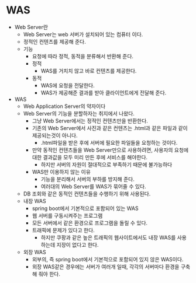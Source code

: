 # WAS

- Web Server란
    - Web Server는 web 서버가 설치되어 있는 컴퓨터 이다.
    - 정적인 컨텐츠를 제공해 준다.
    - 기능
        - 요청에 따라 정적, 동적을 분류해서 반환해 준다.
        - 정적
            - WAS를 거치치 않고 바로 컨텐츠를 제공한다.
        - 동적
            - WAS에 요청을 전달한다.
            - WAS가 제공해준 결과를 받아 클라이언트에게 전달해 준다.
- WAS
    - Web Application Server의 약자이다
    - Web Server의 기능을 분할하자는 취지에서 나왔다.
        - 그냥 Web Server에서는 정적인 컨텐츠만을 반환한다.
        - 기존의 Web Server에서 사진과 같은 컨텐츠는 .html과 같은 파일과 같이 제공되는것이 아니다.
            - .html파일을 받은 후에 서버에 필요한 파일들을 요청하는 것이다.
        - 만약 동적인 컨텐츠들을 Web Server만으로 사용하려면, 사용자의 요청에 대한 결과값을 모두 미리 만든 후에 서비스를 해야한다.
            - 하지만 서버의 자원이 절대적으로 부족하기 때문에 불가능하다
        - WAS만 이용하지 않는 이유
            - 기능을 분리해서 서버의 부하를 방지해 준다.
            - 여러대의 Web Server를 WAS가 묶어줄 수 있다.
    - DB 조회와 같은 동적인 컨텐츠들을 수행하기 위해 사용된다.
    - 내장 WAS
        - spring boot에서 기본적으로 포함되어 있는 WAS
        - 웹 서버를 구동시켜주는 프로그램
        - 모든 서버에서 같은 환경으로 프로그램을 돌릴 수 있다.
        - 트래픽에 문제가 있다고 한다.
            - 하지만 쿠팡과 같은 높은 트래픽의 웹사이트에서도 내장 WAS를 사용하는데 지장이 없다고 한다.
    - 외장 WAS
        - 외부의, 즉 spring boot에서 기본적으로 포함되어 있지 않은 WAS이다.
        - 외장 WAS같은 경우에는 서버가 여러개 일때, 각각의 서버마다 환경을 구축해 줘야 한다.